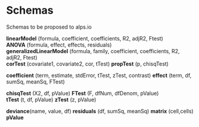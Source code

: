 Schemas
=======

Schemas to be proposed to alps.io

**linearModel** (formula, coefficient, coefficients, R2, adjR2, Ftest)  
**ANOVA** (formula, effect, effects, residuals)  
**generalizedLinearModel** (formula, family, coefficient, coefficients, R2, adjR2, Ftest)  
**corTest** (covariate1, covariate2, cor, tTest)
**propTest** (p, chisqTest)

**coefficient** (term, estimate, stdError, tTest, zTest, contrast)
**effect** (term, df, sumSq, meanSq, FTest)

**chisqTest** (X2, df, pValue)
**FTest** (F, dfNum, dfDenom, pValue)  
**tTest** (t, df, pValue)
**zTest** (z, pValue)  

**deviance**(name, value, df)
**residuals** (df, sumSq, meanSq)
**matrix** (cell,cells)
**pValue** 
